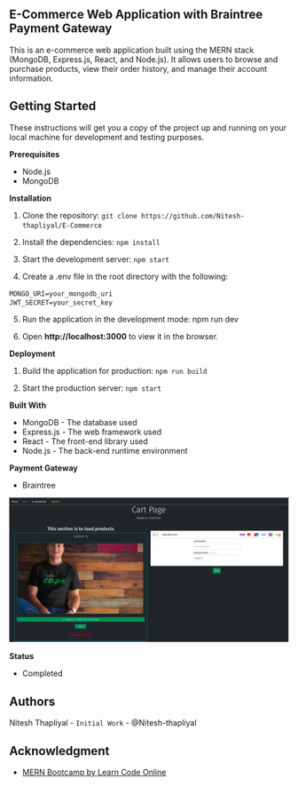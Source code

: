## E-Commerce Web Application with Braintree Payment Gateway


This is an e-commerce web application built using the MERN stack (MongoDB, Express.js, React, and Node.js). It allows users to browse and purchase products, view their order history, and manage their account information.

## Getting Started
These instructions will get you a copy of the project up and running on your local machine for development and testing purposes.

**Prerequisites**
- Node.js
- MongoDB

**Installation**
1. Clone the repository: `git clone https://github.com/Nitesh-thapliyal/E-Commerce`

2. Install the dependencies: `npm install`

3. Start the development server: `npm start`

4. Create a .env file in the root directory with the following:

```
MONGO_URI=your_mongodb_uri
JWT_SECRET=your_secret_key
```
5. Run the application in the development mode: npm run dev

6. Open **http://localhost:3000** to view it in the browser.

**Deployment**

1. Build the application for production: `npm run build`

2. Start the production server: `npm start`

**Built With**
- MongoDB - The database used
- Express.js - The web framework used
- React - The front-end library used
- Node.js - The back-end runtime environment

**Payment Gateway**
- Braintree

![braintree](src/braintree.png)

**Status**
- Completed


## Authors
Nitesh Thapliyal - `Initial Work` - @Nitesh-thapliyal

## Acknowledgment
- [MERN Bootcamp by Learn Code Online](https://web.learncodeonline.in)